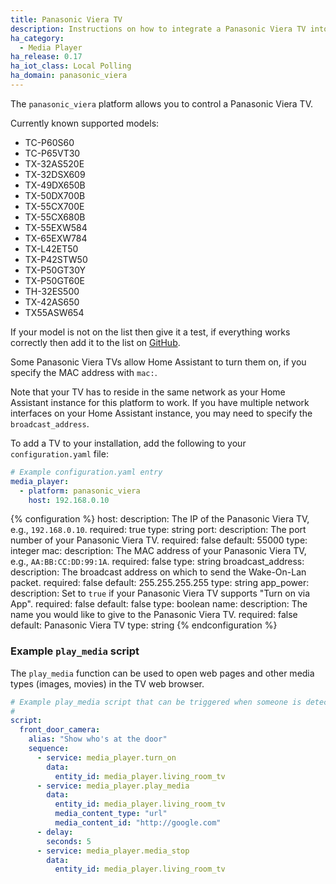 ```yaml
---
title: Panasonic Viera TV
description: Instructions on how to integrate a Panasonic Viera TV into Home Assistant.
ha_category:
  - Media Player
ha_release: 0.17
ha_iot_class: Local Polling
ha_domain: panasonic_viera
---
```


The `panasonic_viera` platform allows you to control a Panasonic Viera TV.

Currently known supported models:

- TC-P60S60
- TC-P65VT30
- TX-32AS520E
- TX-32DSX609
- TX-49DX650B
- TX-50DX700B
- TX-55CX700E
- TX-55CX680B
- TX-55EXW584
- TX-65EXW784
- TX-L42ET50
- TX-P42STW50
- TX-P50GT30Y
- TX-P50GT60E
- TH-32ES500
- TX-42AS650
- TX55ASW654

If your model is not on the list then give it a test, if everything works correctly then add it to the list on [GitHub](https://github.com/home-assistant/home-assistant.io/blob/current/source/_integrations/panasonic_viera.markdown).

Some Panasonic Viera TVs allow Home Assistant to turn them on, if you specify the MAC address with `mac:`.

Note that your TV has to reside in the same network as your Home Assistant instance for this platform to work. If you have multiple network interfaces on your Home Assistant instance, you may need to specify the `broadcast_address`.

To add a TV to your installation, add the following to your `configuration.yaml` file:

```yaml
# Example configuration.yaml entry
media_player:
  - platform: panasonic_viera
    host: 192.168.0.10
```

{% configuration %}
host:
  description: The IP of the Panasonic Viera TV, e.g., `192.168.0.10`.
  required: true
  type: string
port:
  description: The port number of your Panasonic Viera TV.
  required: false
  default: 55000
  type: integer
mac:
  description: The MAC address of your Panasonic Viera TV, e.g., `AA:BB:CC:DD:99:1A`.
  required: false
  type: string
broadcast_address:
  description: The broadcast address on which to send the Wake-On-Lan packet.
  required: false
  default: 255.255.255.255
  type: string
app_power:
  description: Set to `true` if your Panasonic Viera TV supports "Turn on via App".
  required: false
  default: false
  type: boolean
name:
  description: The name you would like to give to the Panasonic Viera TV.
  required: false
  default: Panasonic Viera TV
  type: string
{% endconfiguration %}

### Example `play_media` script

The `play_media` function can be used to open web pages and other media types (images, movies) in the TV web browser.

```yaml
# Example play_media script that can be triggered when someone is detected at the door
#
script:
  front_door_camera:
    alias: "Show who's at the door"
    sequence:
      - service: media_player.turn_on
        data:
          entity_id: media_player.living_room_tv
      - service: media_player.play_media
        data:
          entity_id: media_player.living_room_tv
          media_content_type: "url"
          media_content_id: "http://google.com"
      - delay:
        seconds: 5
      - service: media_player.media_stop
        data:
          entity_id: media_player.living_room_tv
```
